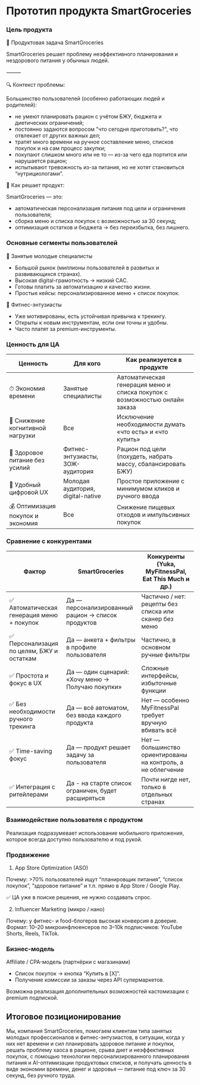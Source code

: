 # Прототип продукта SmartGroceries

### Цель продукта
🎯 Продуктовая задача SmartGroceries

SmartGroceries решает проблему неэффективного планирования и нездорового  питания у обычных людей.

⸻

🔍 Контекст проблемы:

Большинство пользователей (особенно работающих людей и родителей):
* не умеют планировать рацион с учётом БЖУ, бюджета и диетических ограничений;
* постоянно задаются вопросом "что сегодня приготовить?", что отвлекает от других важных дел;
* тратят много времени на ручное составление меню, списков покупок и на сам процесс закупки;
* покупают слишком много или не то — из-за чего еда портится или нарушается рацион;
* испытывают тревожность из-за питания, но не хотят становиться “нутрициологами”.

 🧩 Как решает продукт:

SmartGroceries — это:
* автоматическая персонализация питания под цели и ограничения пользователя;
* сборка меню и списка покупок с возможностью за 30 секунд;
* оптимизация остатков и бюджета → без переизбытка, без лишнего.

 ### Основные сегменты пользователей

 🎯 Занятые молодые специалисты

* Большой рынок (миллионы пользователей в развитых и развивающихся странах).
* Высокая digital-грамотность → низкий CAC.
* Готовы платить за автоматизацию и качество жизни.
* Простые кейсы: персонализированное меню + список покупок.

🎯 Фитнес-энтузиасты

* Уже мотивированы, есть устойчивая привычка к трекингу.
* Открыты к новым инструментам, если они точны и удобны.
* Часто платят за premium-инструменты.

 ### Ценность для ЦА
 | Ценность                         | Для кого                         | Как реализуется в продукте                                                |
|----------------------------------|----------------------------------|----------------------------------------------------------------------------|
| ⏱ Экономия времени               | Занятые специалисты              | Автоматическая генерация меню и списка покупок с возможностью онлайн заказа|
| 🧠 Снижение когнитивной нагрузки | Все                              | Исключение необходимости думать «что есть» и «что купить»                  |
| 🥗 Здоровое питание без усилий   | Фитнес-энтузиасты, ЗОЖ-аудитория | Рацион под цели (похудеть, набрать массу, сбалансировать БЖУ)              |
| 📱 Удобный цифровой UX           | Молодая аудитория, digital-native| Простое приложение с минимумом кликов и ручного ввода                      |
| 💰 Оптимизация покупок и экономия| Все                              | Снижение пищевых отходов и импульсивных покупок                            |

### Сравнение с конкурентами
| Фактор                                         | SmartGroceries                                     | Конкуренты (Yuka, MyFitnessPal, Eat This Much и др.)                            |
|------------------------------------------------|-----------------------------------------------------|----------------------------------------------------------------------------------|
| ✅ Автоматическая генерация меню + покупок     | Да — персонализированный рацион → список продуктов | Частично / нет: рецепты без списка или сканер без меню                          |
| ✅ Персонализация по целям, БЖУ и остаткам     | Да — анкета + фильтры в профиле пользователя       | Частично, в основном ручные фильтры                                             |
| ✅ Простота и фокус в UX                       | Да — один сценарий: «Хочу меню → Получаю покупки»  | Сложные интерфейсы, избыточные функции                                          |
| ✅ Без необходимости ручного трекинга          | Да — всё автоматом, без ввода каждого продукта     | Нет — особенно MyFitnessPal требует вручную вбивать всё                         |
| ✅ Time-saving фокус                           | Да — продукт решает задачу за пользователя         | Нет — большинство ориентированы на контроль, а не облегчение                    |
| ✅ Интеграция с ритейлерами      		 | Да - на старте список ограничен, будет расширяться | Почти нигде нет, только в отдельных странах                                     |

### Взаимодействие пользователя с продуктом
Реализация подразумевает использование мобильного приложения, которое всегда доступно пользователю и под рукой. 

### Продвижение
1. App Store Optimization (ASO)

Почему: >70% пользователей ищут “планировщик питания”, “список покупок”, “здоровое питание” и т.п. прямо в App Store / Google Play.

✅ ЦА уже в поиске решения, не нужно создавать спрос.

2. Influencer Marketing (микро / нано)

Почему: у фитнес- и food-блогеров высокая конверсия в доверие.
Формат: 10–20 микроинфлюенсеров по 3–10k подписчиков: YouTube Shorts, Reels, TikTok.

### Бизнес-модель
Affiliate / CPA-модель (партнёрки с магазинами)
* Список покупок → кнопка “Купить в [X]”.
* Получение комиссии за заказы через API супермаркетов.

 Возможна реализация дополнительных возможностей кастомизации с premium подпиской.


 ## Итоговое позиционирование

Мы, компания SmartGroceries,
помогаем клиентам типа занятых молодых профессионалов и фитнес-энтузиастов,
в ситуации, когда у них нет времени и сил планировать здоровое питание и покупки,
решать проблему хаоса в рационе, срыва диет и неэффективных покупок,
с помощью технологии персонализированного планирования питания и AI-оптимизации продуктовых списков,
и получать ценность в виде экономии времени, денег и здоровья — питание под ключ за 30 секунд, без ручного труда.
